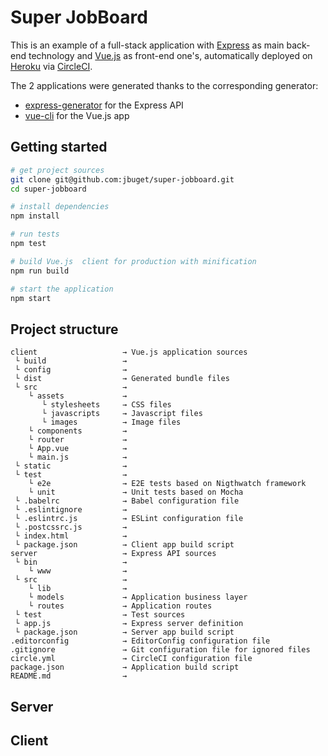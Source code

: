 # Super JobBoard

This is an example of a full-stack application with [Express](http://expressjs.com/) as main back-end technology and [Vue.js](https://vuejs.org) as front-end one's, automatically deployed on [Heroku](http://super-jobboard-staging.herokuapp.com) via [CircleCI](https://circleci.com/gh/jbuget/super-jobboard).
 
The 2 applications were generated thanks to the corresponding generator:

- [express-generator](http://expressjs.com/fr/starter/generator.html) for the Express API
- [vue-cli](https://github.com/vuejs/vue-cli) for the Vue.js app

## Getting started

``` bash
# get project sources
git clone git@github.com:jbuget/super-jobboard.git
cd super-jobboard

# install dependencies
npm install

# run tests
npm test

# build Vue.js  client for production with minification
npm run build

# start the application
npm start
```


## Project structure

```
client                   → Vue.js application sources
 └ build                 → 
 └ config                → 
 └ dist                  → Generated bundle files
 └ src                   → 
    └ assets             → 
       └ stylesheets     → CSS files
       └ javascripts     → Javascript files
       └ images          → Image files
    └ components         → 
    └ router             → 
    └ App.vue            → 
    └ main.js            → 
 └ static                → 
 └ test                  → 
    └ e2e                → E2E tests based on Nigthwatch framework
    └ unit               → Unit tests based on Mocha
 └ .babelrc              → Babel configuration file
 └ .eslintignore         → 
 └ .eslintrc.js          → ESLint configuration file 
 └ .postcssrc.js         → 
 └ index.html            → 
 └ package.json          → Client app build script
server                   → Express API sources
 └ bin                   → 
    └ www                → 
 └ src                   → 
    └ lib                → 
    └ models             → Application business layer
    └ routes             → Application routes
 └ test                  → Test sources
 └ app.js                → Express server definition
 └ package.json          → Server app build script
.editorconfig            → EditorConfig configuration file 
.gitignore               → Git configuration file for ignored files
circle.yml               → CircleCI configuration file
package.json             → Application build script
README.md                → 
```

## Server

## Client

